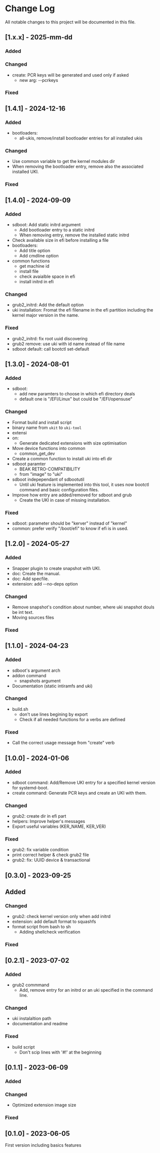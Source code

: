 # Change Log

All notable changes to this project will be documented in this file.

## [1.x.x] - 2025-mm-dd

### Added

### Changed

- create: PCR keys will be generated and used only if asked
  - new arg: --pcrkeys

### Fixed

## [1.4.1] - 2024-12-16

### Added

- bootloaders:
  - all-ukis, remove/install bootloader entries for all installed ukis

### Changed

- Use common variable to get the kernel modules dir
- When removing the bootloader entry, remove also the associated installed UKI.

### Fixed

## [1.4.0] - 2024-09-09

### Added

- sdboot: Add static initrd argument
  - Add bootloader entry to a static initrd
  - When removing entry, remove the installed static initrd
- Check available size in efi before installing a file
- bootloaders:
  - Add title option
  - Add cmdline option
- common functions
  - get machine id
  - install file
  - check avaialble space in efi
  - install initrd in efi

### Changed

- grub2_initrd: Add the default option
- uki installation: Fromat the efi filename in the efi partition including the
  kernel major version in the name.

### Fixed

- grub2_initrd: fix root uuid discovering
- grub2 remove: use uki with id name instead of file name
- sdboot default: call bootctl set-default

## [1.3.0] - 2024-08-01

### Added

- sdboot:
  - add new paramters to choose in which efi directory deals
  - default one is "/EFI/Linux" but could be "/EFI/opensuse"

### Changed

- Format build and install script
- binary name from `ukit` to `uki-tool`
- extensi
- on:
  - Generate dedicated extensions with size optimisation
- Move device functions into common
  - common_get_dev
- Create a common function to install uki into efi dir
- sdboot paramter
  - BEAK RETRO-COMPATIBILITY
  - from "image" to "uki"
- sdboot indepependant of sdbootutil
  - Until uki feature is implemented into this tool, it uses now bootctl command
    and basic configuration files.
- Improve how entry are added/removed for sdboot and grub
  - Create the UKI in case of missing installation.

### Fixed

- sdboot: parameter should be "kerver" instead of "kernel"
- common: prefer verify "/boot/efi" to know if efi is in used.

## [1.2.0] - 2024-05-27

### Added

- Snapper plugin to create snapshot with UKI.
- doc: Create the manual.
- doc: Add specfile.
- extension: add --no-deps option

### Changed

- Remove snapshot's condition about number, where uki snapshot douls be int text.
- Moving sources files

### Fixed

## [1.1.0] - 2024-04-23

### Added

- sdboot's argument arch
- addon command
  - snapshots argument
- Documentation (static intiramfs and uki)

### Changed

- build.sh
  - don't use lines begining by export
  - Check if all needed functions for a verbs are defined

### Fixed

- Call the correct usage message from "create" verb

## [1.0.0] - 2024-01-06

### Added

- sdboot command: Add/Remove UKI entry for a specified kernel version for
  systemd-boot.
- create command: Generate PCR keys and create an UKI with them.

### Changed

- grub2: create dir in efi part
- helpers: Improve helper's messages
- Export useful variables (KER_NAME, KER_VER)

### Fixed

- grub2: fix variable condition
- print correct helper & check grub2 file
- grub2: fix: UUID device & transactional

## [0.3.0] - 2023-09-25

## Added

### Changed

- grub2: check kernel version only when add initrd
- extension: add default format to squashfs
- format script from bash to sh
  - Adding shellcheck verification

### Fixed

## [0.2.1] - 2023-07-02

### Added

- grub2 commmand
  - Add, remove entry for an initrd or an uki specified in the command line.

### Changed

- uki instalaltion path
- documentation and readme

### Fixed

- build script
  - Don't scip lines with '#!' at the beginning

## [0.1.1] - 2023-06-09

### Added

### Changed

- Optimized extension image size

### Fixed

## [0.1.0] - 2023-06-05

First version including basics features
